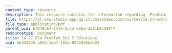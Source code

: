 ```yaml
---
content_type: resource
description: This resource contains the information regarding  Problem Set 2 Solutions.
file: https://ol-ocw-studio-app-qa.s3.amazonaws.com/courses/14-27-economics-and-e-commerce-fall-2014/bb342625a8521eb7191a0945936be323_MIT14_27F14_pset2_sol.pdf
file_type: application/pdf
parent_uid: b7249c67-247e-5cc3-eeba-3611b0c288f7
resourcetype: Document
title: 14.27 F14 Problem Set 2 Solutions
uid: bb342625-a852-1eb7-191a-0945936be323
---
```

